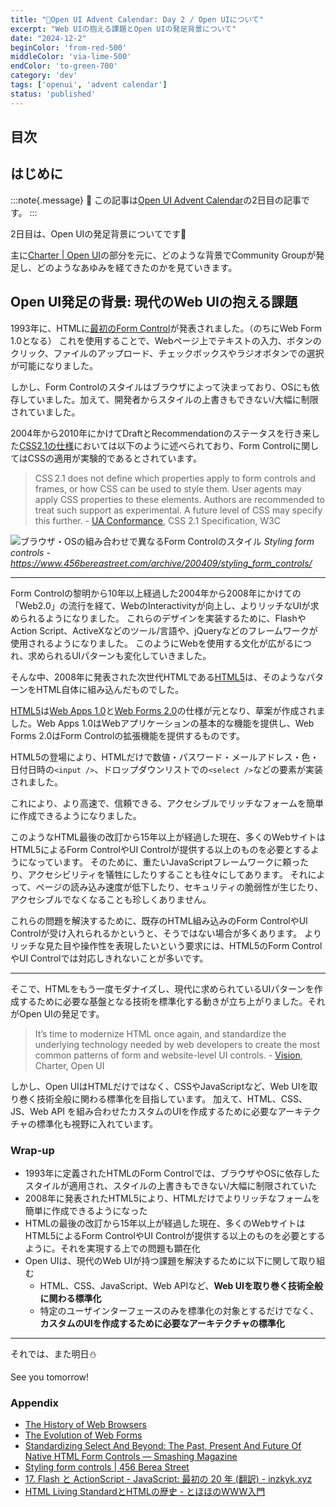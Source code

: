 ```yaml
---
title: "🎄Open UI Advent Calendar: Day 2 / Open UIについて"
excerpt: "Web UIの抱える課題とOpen UIの発足背景について"
date: "2024-12-2"
beginColor: 'from-red-500'
middleColor: 'via-lime-500'
endColor: 'to-green-700'
category: 'dev'
tags: ['openui', 'advent calendar']
status: 'published'
---
```

## 目次

## はじめに

:::note{.message}
🎄 この記事は[Open UI Advent Calendar](https://adventar.org/calendars/10293)の2日目の記事です。
:::

2日目は、Open UIの発足背景についてです🧤

主に[Charter | Open UI](https://open-ui.org/charter/)の部分を元に、どのような背景でCommunity Groupが発足し、どのようなあゆみを経てきたのかを見ていきます。

## Open UI発足の背景: 現代のWeb UIの抱える課題

1993年に、HTMLに[最初のForm Control](https://www.w3.org/MarkUp/HTMLPlus/htmlplus_1.html)が発表されました。（のちにWeb Form 1.0となる）
これを使用することで、Webページ上でテキストの入力、ボタンのクリック、ファイルのアップロード、チェックボックスやラジオボタンでの選択が可能になりました。

しかし、Form Controlのスタイルはブラウザによって決まっており、OSにも依存していました。加えて、開発者からスタイルの上書きもできない/大幅に制限されていました。

2004年から2010年にかけてDraftとRecommendationのステータスを行き来した[CSS2.1の仕様](https://www.w3.org/TR/CSS21/conform.html#q3.0)においては以下のように述べられており、Form Controlに関してはCSSの適用が実験的であるとされています。

> CSS 2.1 does not define which properties apply to form controls and frames, or how CSS can be used to style them. User agents may apply CSS properties to these elements. Authors are recommended to treat such support as experimental. A future level of CSS may specify this further. - [UA Conformance](https://www.w3.org/TR/CSS21/conform.html#q3.0), CSS 2.1 Specification, W3C

![ブラウザ・OSの組み合わせで異なるForm Controlのスタイル](/different-styles-from-control.png)
*Styling form controls - https://www.456bereastreet.com/archive/200409/styling_form_controls/*

***

Form Controlの黎明から10年以上経過した2004年から2008年にかけての「Web2.0」の流行を経て、WebのInteractivityが向上し、よりリッチなUIが求められるようになりました。
これらのデザインを実装するために、FlashやAction Script、ActiveXなどのツール/言語や、jQueryなどのフレームワークが使用されるようになりました。
このようにWebを使用する文化が広がるにつれ、求められるUIパターンも変化していきました。

そんな中、2008年に発表された次世代HTMLである[HTML5](https://html.spec.whatwg.org/multipage/)は、そのようなパターンをHTML自体に組み込んだものでした。

[HTML5](https://www.w3.org/TR/2008/WD-html5-20080122/)は[Web Apps 1.0](https://whatwg.org/specs/web-apps/2005-09-01/)と[Web Forms 2.0](https://whatwg.org/specs/web-forms/2005-09-01/)の仕様が元となり、草案が作成されました。Web Apps 1.0はWebアプリケーションの基本的な機能を提供し、Web Forms 2.0はForm Controlの拡張機能を提供するものです。

HTML5の登場により、HTMLだけで数値・パスワード・メールアドレス・色・日付日時の`<input />`、ドロップダウンリストでの`<select />`などの要素が実装されました。

これにより、より高速で、信頼できる、アクセシブルでリッチなフォームを簡単に作成できるようになりました。

このようなHTML最後の改訂から15年以上が経過した現在、多くのWebサイトはHTML5によるForm ControlやUI Controlが提供する以上のものを必要とするようになっています。
そのために、重たいJavaScriptフレームワークに頼ったり、アクセシビリティを犠牲にしたりすることも往々にしてあります。
それによって、ページの読み込み速度が低下したり、セキュリティの脆弱性が生じたり、アクセシブルでなくなることも珍しくありません。

これらの問題を解決するために、既存のHTML組み込みのForm ControlやUI Controlが受け入れられるかというと、そうではない場合が多くあります。
よりリッチな見た目や操作性を表現したいという要求には、HTML5のForm ControlやUI Controlでは対応しきれないことが多いです。

***

そこで、HTMLをもう一度モダナイズし、現代に求められているUIパターンを作成するために必要な基盤となる技術を標準化する動きが立ち上がりました。それがOpen UIの発足です。

> It’s time to modernize HTML once again, and standardize the underlying technology needed by web developers to create the most common patterns of form and website-level UI controls. - [Vision](https://open-ui.org/charter/), Charter, Open UI

しかし、Open UIはHTMLだけではなく、CSSやJavaScriptなど、Web UIを取り巻く技術全般に関わる標準化を目指しています。
加えて、HTML、CSS、JS、Web API を組み合わせたカスタムのUIを作成するために必要なアーキテクチャの標準化も視野に入れています。

### Wrap-up

- 1993年に定義されたHTMLのForm Controlでは、ブラウザやOSに依存したスタイルが適用され、スタイルの上書きもできない/大幅に制限されていた
- 2008年に発表されたHTML5により、HTMLだけでよりリッチなフォームを簡単に作成できるようになった
- HTMLの最後の改訂から15年以上が経過した現在、多くのWebサイトはHTML5によるForm ControlやUI Controlが提供する以上のものを必要とするように。それを実現する上での問題も顕在化
- Open UIは、現代のWeb UIが持つ課題を解決するために以下に関して取り組む
  - HTML、CSS、JavaScript、Web APIなど、**Web UIを取り巻く技術全般に関わる標準化**
  - 特定のユーザインターフェースのみを標準化の対象とするだけでなく、**カスタムのUIを作成するために必要なアーキテクチャの標準化**

***

それでは、また明日⛄

See you tomorrow!

### Appendix

- [The History of Web Browsers](https://www.mozilla.org/en-US/firefox/browsers/browser-history/)
- [The Evolution of Web Forms](https://ventureharbour.com/the-evolution-of-web-forms/)
- [Standardizing Select And Beyond: The Past, Present And Future Of Native HTML Form Controls — Smashing Magazine](https://www.smashingmagazine.com/2020/11/standardizing-select-native-html-form-controls/)
- [Styling form controls | 456 Berea Street](https://www.456bereastreet.com/archive/200409/styling_form_controls/)
- [17. Flash と ActionScript - JavaScript: 最初の 20 年 (翻訳) - inzkyk.xyz](https://inzkyk.xyz/js_20_years/failed_reformations/flash_and_actionscript/)
- [HTML Living StandardとHTMLの歴史 - とほほのWWW入門](https://www.tohoho-web.com/html/memo/htmlls.htm)
